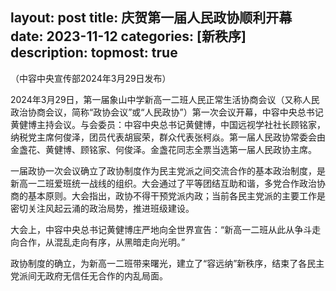 layout: post
title: 庆贺第一届人民政协顺利开幕
date: 2023-11-12
categories: [新秩序]
description: 
topmost: true
---
（中容中央宣传部2024年3月29日发布）

2024年3月29日，第一届象山中学新高一二班人民正常生活协商会议（又称人民政治协商会议，简称“政协会议”或“人民政协”）第一次会议开幕，中容中央总书记黄健博主持会议。与会委员：中容中央总书记黄健博，中国远视学社社长顾铭家，纳税党主席何俊泽，团员代表胡宸荣，群众代表张柯焱。第一届人民政协常委会由金盏花、黄健博、顾铭家、何俊泽。金盏花同志全票当选第一届人民政协主席。

一届政协一次会议确立了政协制度作为民主党派之间交流合作的基本政治制度，是新高一二班爱班统一战线的组织。大会通过了平等团结互助和谐，多党合作政治协商的基本原则。大会指出，政协不得干预党派内政；当前各民主党派的主要工作是密切关注风起云涌的政治局势，推进班级建设。

大会上，中容中央总书记黄健博庄严地向全世界宣告：“新高一二班从此从争斗走向合作，从混乱走向有序，从黑暗走向光明。”

政协制度的确立，为新高一二班带来曙光，建立了“容远纳”新秩序，结束了各民主党派间无政府无信任无合作的内乱局面。
